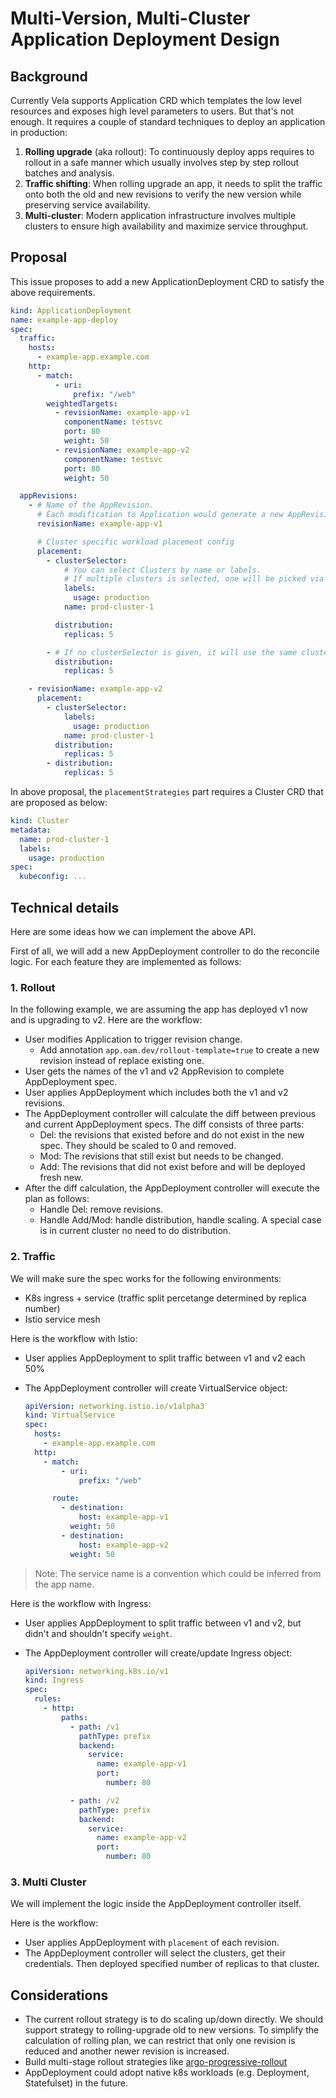 # Multi-Version, Multi-Cluster Application Deployment Design

## Background

Currently Vela supports Application CRD which templates the low level resources and exposes high level parameters to users. But that's not enough. It requires a couple of standard techniques to deploy an application in production:

1. **Rolling upgrade** (aka rollout): To continuously deploy apps requires to rollout in a safe manner which usually involves step by step rollout batches and analysis.
2. **Traffic shifting**: When rolling upgrade an app, it needs to split the traffic onto both the old and new revisions to verify the new version while preserving service availability.
3. **Multi-cluster**: Modern application infrastructure involves multiple clusters to ensure high availability and maximize service throughput.

## Proposal

This issue proposes to add a new ApplicationDeployment CRD to satisfy the above requirements.

```yaml
kind: ApplicationDeployment
name: example-app-deploy
spec:
  traffic:
    hosts:
      - example-app.example.com
    http:
      - match:
          - uri:
              prefix: "/web"
        weightedTargets:
          - revisionName: example-app-v1
            componentName: testsvc
            port: 80
            weight: 50
          - revisionName: example-app-v2
            componentName: testsvc
            port: 80
            weight: 50

  appRevisions:
    - # Name of the AppRevision.
      # Each modification to Application would generate a new AppRevision.
      revisionName: example-app-v1

      # Cluster specific workload placement config
      placement:
        - clusterSelector:
            # You can select Clusters by name or labels.
            # If multiple clusters is selected, one will be picked via a unique hashing algorithm.
            labels:
              usage: production
            name: prod-cluster-1

          distribution:
            replicas: 5

        - # If no clusterSelector is given, it will use the same cluster as this CR
          distribution:
            replicas: 5

    - revisionName: example-app-v2
      placement:
        - clusterSelector:
            labels:
              usage: production
            name: prod-cluster-1
          distribution:
            replicas: 5
        - distribution:
            replicas: 5
```

In above proposal, the `placementStrategies` part requires a Cluster CRD that are proposed as below:

```yaml
kind: Cluster
metadata:
  name: prod-cluster-1
  labels:
    usage: production
spec:
  kubeconfig: ...
```

## Technical details

Here are some ideas how we can implement the above API.

First of all, we will add a new AppDeployment controller to do the reconcile logic. For each feature they are implemented as follows:

### 1. Rollout

In the following example, we are assuming the app has deployed v1 now and is upgrading to v2. Here are the workflow:

- User modifies Application to trigger revision change.
  - Add annotation `app.oam.dev/rollout-template=true` to create a new revision instead of replace existing one.
- User gets the names of the v1 and v2 AppRevision to complete AppDeployment spec.
- User applies AppDeployment which includes both the v1 and v2 revisions.
- The AppDeployment controller will calculate the diff between previous and current AppDeployment specs. The diff consists of three parts:
  - Del: the revisions that existed before and do not exist in the new spec. They should be scaled to 0 and removed.
  - Mod: The revisions that still exist but needs to be changed.
  - Add: The revisions that did not exist before and will be deployed fresh new.
- After the diff calculation, the AppDeployment controller will execute the plan as follows:
  - Handle Del: remove revisions.
  - Handle Add/Mod: handle distribution, handle scaling. A special case is in current cluster no need to do distribution.

### 2. Traffic

We will make sure the spec works for the following environments:

- K8s ingress + service (traffic split percetange determined by replica number)
- Istio service mesh

Here is the workflow with Istio:

- User applies AppDeployment to split traffic between v1 and v2 each 50%
- The AppDeployment controller will create VirtualService object:

  ```yaml
  apiVersion: networking.istio.io/v1alpha3
  kind: VirtualService
  spec:
    hosts:
      - example-app.example.com
    http:
      - match:
          - uri:
              prefix: "/web"

        route:
          - destination:
              host: example-app-v1
            weight: 50
          - destination:
              host: example-app-v2
            weight: 50
  ```

> Note: The service name is a convention which could be inferred from the app name.

Here is the workflow with Ingress:

- User applies AppDeployment to split traffic between v1 and v2, but didn't and shouldn't specify `weight`.
- The AppDeployment controller will create/update Ingress object:

  ```yaml
  apiVersion: networking.k8s.io/v1
  kind: Ingress
  spec:
    rules:
      - http:
          paths:
            - path: /v1
              pathType: prefix
              backend:
                service:
                  name: example-app-v1
                  port:
                    number: 80

            - path: /v2
              pathType: prefix
              backend:
                service:
                  name: example-app-v2
                  port:
                    number: 80
  ```

### 3. Multi Cluster

We will implement the logic inside the AppDeployment controller itself.

Here is the workflow:

- User applies AppDeployment with `placement` of each revision.
- The AppDeployment controller will select the clusters, get their credentials.
  Then deployed specified number of replicas to that cluster.

## Considerations

- The current rollout strategy is to do scaling up/down directly. We should support strategy to rolling-upgrade old to new versions. To simplify the calculation of rolling plan, we can restrict that only one revision is reduced and another newer revision is increased.
- Build multi-stage rollout strategies like [argo-progressive-rollout](https://github.com/Skyscanner/argocd-progressive-rollout/)
- AppDeployment could adopt native k8s workloads (e.g. Deployment, Statefulset) in the future.
